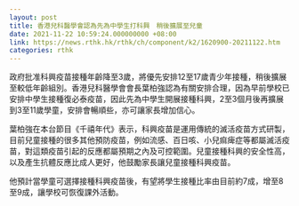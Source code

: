 ```yaml
---
layout: post
title: 香港兒科醫學會認為先為中學生打科興　稍後擴展至兒童
date: 2021-11-22 10:59:24.000000000 +08:00
link: https://news.rthk.hk/rthk/ch/component/k2/1620900-20211122.htm
categories: rthk
---
```


政府批准科興疫苗接種年齡降至3歲，將優先安排12至17歲青少年接種，稍後擴展至較低年齡組別。香港兒科醫學會會長葉柏強認為有關安排合理，因為早前學校已安排中學生接種復必泰疫苗，因此先為中學生開展接種科興，2至3個月後再擴展到3至11歲學童，安排會暢順些，亦可讓家長增加信心。

葉柏強在本台節目《千禧年代》表示，科興疫苗是運用傳統的滅活疫苗方式研製，目前兒童接種的很多其他預防疫苗，例如流感、百日咳、小兒痲痺症等都屬滅活疫苗，對這類疫苗引起的反應都屬預期之內及可控範圍。兒童接種科興的安全性高，以及產生抗體反應比成人更好，他鼓勵家長讓兒童接種科興疫苗。

他預計當學童可選擇接種科興疫苗後，有望將學生接種比率由目前約7成，增至8至9成，讓學校可恢復課外活動。
